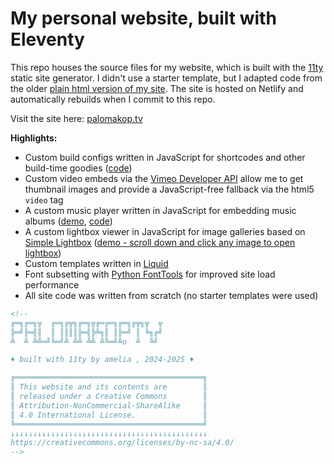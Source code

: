 # My personal website, built with Eleventy

This repo houses the source files for my website, which is built with the [11ty](https://11ty.dev) static site generator. I didn't use a starter template, but I adapted code from the older [plain html version of my site](https://github.com/palomakop/palomakop.github.io). The site is hosted on Netlify and automatically rebuilds when I commit to this repo.

Visit the site here: [palomakop.tv](https://palomakop.tv)

**Highlights:**
- Custom build configs written in JavaScript for shortcodes and other build-time goodies ([code](https://github.com/palomakop/palomakop.tv-11ty/blob/main/.eleventy.js))
- Custom video embeds via the [Vimeo Developer API](https://developer.vimeo.com/api/guides/start) allow me to get thumbnail images and provide a JavaScript-free fallback via the html5 `video` tag
- A custom music player written in JavaScript for embedding music albums ([demo](https://palomakop.tv/Work/sleepwalks-tapes/), [code](https://github.com/palomakop/palomakop.tv-11ty/blob/main/src/js/musicplayer.js))
- A custom lightbox viewer in JavaScript for image galleries based on [Simple Lightbox](https://github.com/dbrekalo/simpleLightbox) ([demo - scroll down and click any image to open lightbox](https://palomakop.tv/Work/synthetic-forest/))
- Custom templates written in [Liquid](https://shopify.github.io/liquid/)
- Font subsetting with [Python FontTools](https://github.com/fonttools/fonttools) for improved site load performance
- All site code was written from scratch (no starter templates were used)

```html
<!--
╔═╗╔═╗╦  ╔═╗╔╦╗╔═╗╦╔═╔═╗╔═╗╔╦╗╦  ╦
╠═╝╠═╣║  ║ ║║║║╠═╣╠╩╗║ ║╠═╝ ║ ╚╗╔╝
╩  ╩ ╩╩═╝╚═╝╩ ╩╩ ╩╩ ╩╚═╝╩o  ╩  ╚╝

♦ built with 11ty by amelia , 2024-2025 ♦

╔══════════════════════════════════════════╗
║ This website and its contents are        ║
║ released under a Creative Commons        ║
║ Attribution-NonCommercial-ShareAlike     ║
║ 4.0 International License.               ║
╚══════════════════════════════════════════╝
↓↓↓↓↓↓↓↓↓↓↓↓↓↓↓↓↓↓↓↓↓↓↓↓↓↓↓↓↓↓↓↓↓↓↓↓↓↓↓↓↓↓↓↓
https://creativecommons.org/licenses/by-nc-sa/4.0/
-->
```
